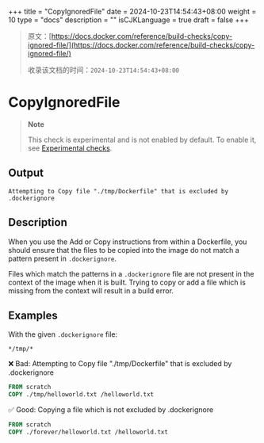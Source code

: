 +++
title = "CopyIgnoredFile"
date = 2024-10-23T14:54:43+08:00
weight = 10
type = "docs"
description = ""
isCJKLanguage = true
draft = false
+++

> 原文：[https://docs.docker.com/reference/build-checks/copy-ignored-file/](https://docs.docker.com/reference/build-checks/copy-ignored-file/)
>
> 收录该文档的时间：`2024-10-23T14:54:43+08:00`

# CopyIgnoredFile

> **Note**
>
> This check is experimental and is not enabled by default. To enable it, see [Experimental checks](https://docs.docker.com/go/build-checks-experimental/).

## Output



```text
Attempting to Copy file "./tmp/Dockerfile" that is excluded by .dockerignore
```

## Description

When you use the Add or Copy instructions from within a Dockerfile, you should ensure that the files to be copied into the image do not match a pattern present in `.dockerignore`.

Files which match the patterns in a `.dockerignore` file are not present in the context of the image when it is built. Trying to copy or add a file which is missing from the context will result in a build error.

## Examples

With the given `.dockerignore` file:



```text
*/tmp/*
```

❌ Bad: Attempting to Copy file "./tmp/Dockerfile" that is excluded by .dockerignore



```dockerfile
FROM scratch
COPY ./tmp/helloworld.txt /helloworld.txt
```

✅ Good: Copying a file which is not excluded by .dockerignore



```dockerfile
FROM scratch
COPY ./forever/helloworld.txt /helloworld.txt
```
